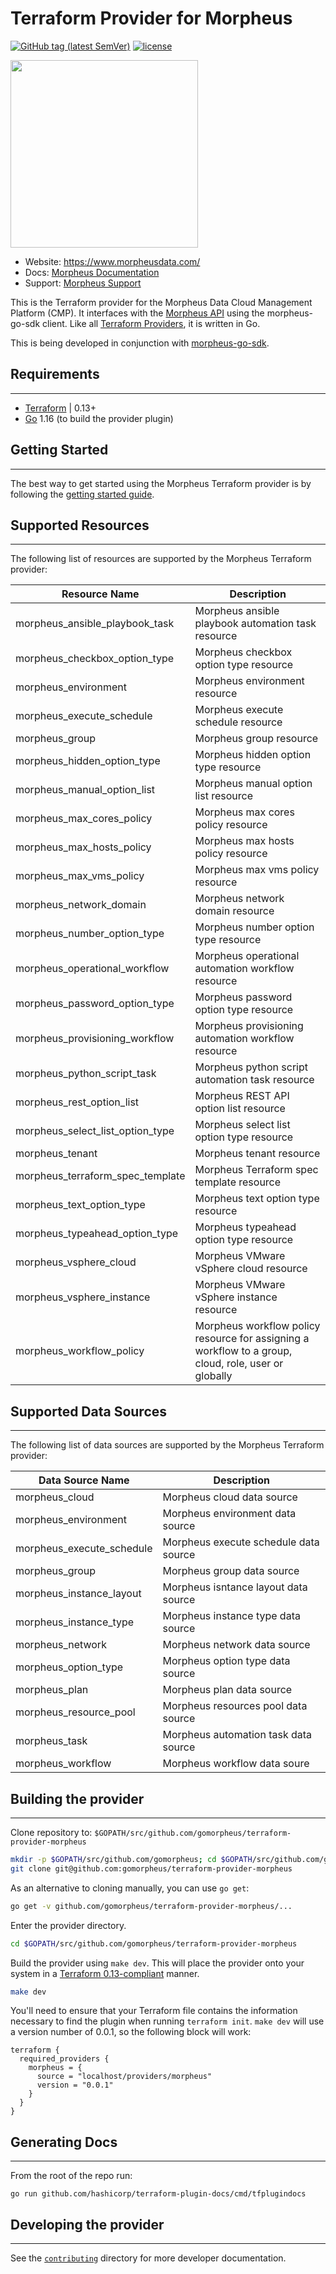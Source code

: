 # Terraform Provider for Morpheus

[![GitHub tag (latest SemVer)](https://img.shields.io/github/v/tag/gomorpheus/terraform-provider-morpheus?label=release)](https://github.com/gomorpheus/terraform-provider-morpheus/releases) [![license](https://img.shields.io/github/license/gomorpheus/terraform-provider-morpheus.svg)]()

<img src="https://morpheusdata.com/wp-content/uploads/2020/04/morpheus-logo-v2.svg" width="300px">

- Website: https://www.morpheusdata.com/
- Docs: [Morpheus Documentation](https://docs.morpheusdata.com)
- Support: [Morpheus Support](https://support.morpheusdata.com)


This is the Terraform provider for the Morpheus Data Cloud Management Platform (CMP). It interfaces with the [Morpheus API](https://apidocs.morpheusdata.com/) using the morpheus-go-sdk client. Like all [Terraform Providers](https://github.com/terraform-providers/), it is written in Go.

This is being developed in conjunction with [morpheus-go-sdk](https://github.com/gomorpheus/morpheus-go-sdk).  

## Requirements
------------

* [Terraform](https://www.terraform.io/) | 0.13+
* [Go](https://golang.org/dl/) 1.16 (to build the provider plugin)


## Getting Started
---------------------

The best way to get started using the Morpheus Terraform provider is by following the [getting started guide](docs/guides/getting_started.md).

## Supported Resources
----------------------

The following list of resources are supported by the Morpheus Terraform provider:

| Resource Name | Description |
|------|---------------|
| morpheus_ansible_playbook_task | Morpheus ansible playbook automation task resource |
| morpheus_checkbox_option_type | Morpheus checkbox option type resource |
| morpheus_environment | Morpheus environment resource |
| morpheus_execute_schedule | Morpheus execute schedule resource |
| morpheus_group | Morpheus group resource |
| morpheus_hidden_option_type | Morpheus hidden option type resource |
| morpheus_manual_option_list | Morpheus manual option list resource |
| morpheus_max_cores_policy | Morpheus max cores policy resource |
| morpheus_max_hosts_policy | Morpheus max hosts policy resource |
| morpheus_max_vms_policy | Morpheus max vms policy resource |
| morpheus_network_domain | Morpheus network domain resource |
| morpheus_number_option_type | Morpheus number option type resource |
| morpheus_operational_workflow | Morpheus operational automation workflow resource |
| morpheus_password_option_type | Morpheus password option type resource |
| morpheus_provisioning_workflow | Morpheus provisioning automation workflow resource |
| morpheus_python_script_task | Morpheus python script automation task resource |
| morpheus_rest_option_list | Morpheus REST API option list resource |
| morpheus_select_list_option_type | Morpheus select list option type resource |
| morpheus_tenant | Morpheus tenant resource |
| morpheus_terraform_spec_template | Morpheus Terraform spec template resource |
| morpheus_text_option_type | Morpheus text option type resource |
| morpheus_typeahead_option_type | Morpheus typeahead option type resource |
| morpheus_vsphere_cloud | Morpheus VMware vSphere cloud resource |
| morpheus_vsphere_instance | Morpheus VMware vSphere instance resource |
| morpheus_workflow_policy | Morpheus workflow policy resource for assigning a workflow to a group, cloud, role, user or globally |

## Supported Data Sources
----------------------

The following list of data sources are supported by the Morpheus Terraform provider:

| Data Source Name | Description |
|------------------|-------------|
| morpheus_cloud | Morpheus cloud data source |
| morpheus_environment | Morpheus environment data source|
| morpheus_execute_schedule | Morpheus execute schedule data source |
| morpheus_group | Morpheus group data source |
| morpheus_instance_layout | Morpheus isntance layout data source |
| morpheus_instance_type | Morpheus instance type data source |
| morpheus_network | Morpheus network data source |
| morpheus_option_type | Morpheus option type data source |
| morpheus_plan | Morpheus plan data source |
| morpheus_resource_pool | Morpheus resources pool data source |
| morpheus_task | Morpheus automation task data source |
| morpheus_workflow | Morpheus workflow data soure |

## Building the provider
-------------------------

Clone repository to: `$GOPATH/src/github.com/gomorpheus/terraform-provider-morpheus`

```sh
mkdir -p $GOPATH/src/github.com/gomorpheus; cd $GOPATH/src/github.com/gomorpheus
git clone git@github.com:gomorpheus/terraform-provider-morpheus
```

As an alternative to cloning manually, you can use `go get`:

```sh
go get -v github.com/gomorpheus/terraform-provider-morpheus/...
```

Enter the provider directory.

```sh
cd $GOPATH/src/github.com/gomorpheus/terraform-provider-morpheus
```

Build the provider using `make dev`. This will place the provider onto your system in a [Terraform 0.13-compliant](https://www.terraform.io/upgrade-guides/0-13.html#in-house-providers) manner.

```bash
make dev
```

You'll need to ensure that your Terraform file contains the information necessary to find the plugin when running `terraform init`. `make dev` will use a version number of 0.0.1, so the following block will work:

```hcl
terraform {
  required_providers {
    morpheus = {
      source = "localhost/providers/morpheus"
      version = "0.0.1"
    }
  }
}
```

## Generating Docs
----------------------
From the root of the repo run:

```
go run github.com/hashicorp/terraform-plugin-docs/cmd/tfplugindocs
```

## Developing the provider
-------------------------

See the [`contributing`](contributing/) directory for more developer documentation.
